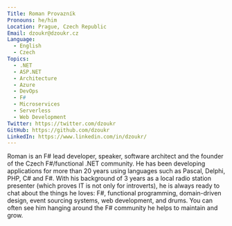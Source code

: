 ```yaml
---
Title: Roman Provazník
Pronouns: he/him
Location: Prague, Czech Republic
Email: dzoukr@dzoukr.cz
Language:
  - English
  - Czech
Topics:
  - .NET
  - ASP.NET
  - Architecture
  - Azure
  - DevOps
  - F#
  - Microservices
  - Serverless
  - Web Development
Twitter: https://twitter.com/dzoukr
GitHub: https://github.com/dzoukr
LinkedIn: https://www.linkedin.com/in/dzoukr/
---
```

Roman is an F# lead developer, speaker, software architect and the founder of the Czech F#/functional .NET community. He has been developing applications for more than 20 years using languages such as Pascal, Delphi, PHP, C# and F#. With his background of 3 years as a local radio station presenter (which proves IT is not only for introverts), he is always ready to chat about the things he loves: F#, functional programming, domain-driven design, event sourcing systems, web development, and drums. You can often see him hanging around the F# community he helps to maintain and grow.
